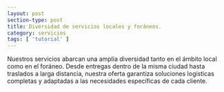```yaml
---
layout: post
section-type: post
title: Diversidad de servicios locales y foráneos.
category: servicios
tags: [ 'tutorial' ]
---
```


Nuestros servicios abarcan una amplia diversidad tanto en el ámbito local como en el foráneo. Desde entregas dentro de la misma ciudad hasta traslados a larga distancia, nuestra oferta garantiza soluciones logísticas completas y adaptadas a las necesidades específicas de cada cliente.
